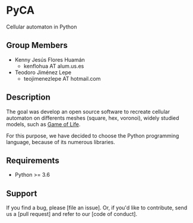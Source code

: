 # PyCA
Cellular automaton in Python

## Group Members
* Kenny Jesús Flores Huamán
  * kenflohua AT alum.us.es
* Teodoro Jiménez Lepe
  * teojimenezlepe AT hotmail.com

## Description

The goal was develop an open source software to recreate cellular automaton on differents meshes  (square, hex, voronoi), widely studied models, such as [Game of Life](https://web.stanford.edu/class/sts145/Library/life.pdf).

For this purpose, we have decided to choose the Python programming language, because of its numerous libraries.


## Requirements
* Python >= 3.6 <!-- F-strings https://peps.python.org/pep-0498/ -->
  

## Support

If you find a bug, please [file an issue]. Or, if you'd like to contribute, send us a [pull request] and refer to our [code of conduct].